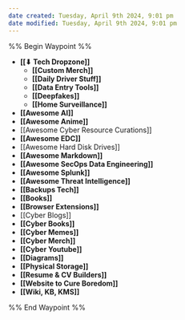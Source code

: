 ```yaml
---
date created: Tuesday, April 9th 2024, 9:01 pm
date modified: Tuesday, April 9th 2024, 9:01 pm
---
```

%% Begin Waypoint %%
- **[[⬇ Tech Dropzone]]**
	- **[[Custom Merch]]**
	- **[[Daily Driver Stuff]]**
	- **[[Data Entry Tools]]**
	- **[[Deepfakes]]**
	- **[[Home Surveillance]]**
- **[[Awesome AI]]**
- **[[Awesome Anime]]**
- [[Awesome Cyber Resource Curations]]
- **[[Awesome EDC]]**
- [[Awesome Hard Disk Drives]]
- **[[Awesome Markdown]]**
- **[[Awesome SecOps Data Engineering]]**
- **[[Awesome Splunk]]**
- **[[Awesome Threat Intelligence]]**
- **[[Backups Tech]]**
- **[[Books]]**
- **[[Browser Extensions]]**
- [[Cyber Blogs]]
- **[[Cyber Books]]**
- **[[Cyber Memes]]**
- **[[Cyber Merch]]**
- **[[Cyber Youtube]]**
- **[[Diagrams]]**
- **[[Physical Storage]]**
- **[[Resume & CV Builders]]**
- **[[Website to Cure Boredom]]**
- **[[Wiki, KB, KMS]]**

%% End Waypoint %%